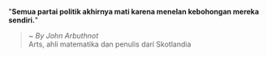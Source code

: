 "**Semua partai politik akhirnya mati karena menelan kebohongan mereka sendiri.**"

> ~ _By John Arbuthnot_  
Arts, ahli matematika dan penulis dari Skotlandia

